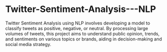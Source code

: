 # Twitter-Sentiment-Analysis---NLP
Twitter Sentiment Analysis using NLP involves developing a model to classify tweets as positive, negative, or neutral. By processing large volumes of tweets, this project aims to understand public opinion, trends, and sentiments on various topics or brands, aiding in decision-making and social media strategy.
